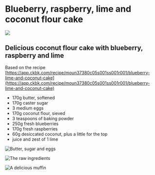 # Blueberry, raspberry, lime and coconut flour cake

![](/images/blueberry-raspberry-lime-coconut-flour-cake.jpg)

## Delicious coconut flour cake with blueberry, raspberry and lime

Based on the recipe
[https://app.ckbk.com/recipe/moun37380c05s001ss001r001/blueberry-lime-and-coconut-cake](https://app.ckbk.com/recipe/moun37380c05s001ss001r001/blueberry-lime-and-coconut-cake)

- 170g butter, softened
- 170g caster sugar
- 3 medium eggs
- 170g coconut flour, sieved
- 3 teaspoons of baking powder
- 250g fresh blueberries
- 170g fresh raspberries
- 60g desiccated coconut, plus a little for the top
- juice and zest of 1 lime

![Butter, sugar and eggs](/images/IMG_0048.jpg)

![The raw ingredients](/images/IMG_1915.jpg)

![A delicious muffin](/images/IMG_2623.jpg)
